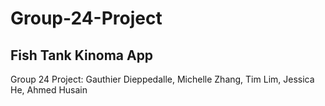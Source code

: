 # Group-24-Project

## Fish Tank Kinoma App
Group 24 Project: Gauthier Dieppedalle, Michelle Zhang, Tim Lim, Jessica He, Ahmed Husain

